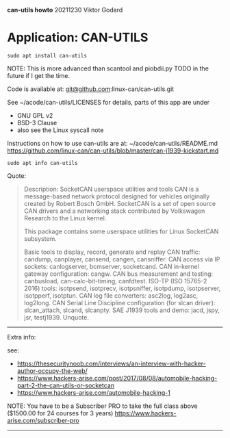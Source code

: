 **can-utils howto**
20211230
Viktor Godard

# Application: CAN-UTILS

    sudo apt install can-utils

NOTE: This is more advanced than scantool and  piobdii.py 
      TODO in the future if I get the time.

Code is available at: 
  git@github.com:linux-can/can-utils.git

See ~/acode/can-utils/LICENSES for details, parts of this app are under 
- GNU GPL v2
- BSD-3 Clause
- also see the Linux syscall note

Instructions on how to use can-utils are at: 
  ~/acode/can-utils/README.md 
  https://github.com/linux-can/can-utils/blob/master/can-j1939-kickstart.md


    sudo apt info can-utils

Quote: 
> Description: SocketCAN userspace utilities and tools
>  CAN is a message-based network protocol designed for vehicles originally
>  created by Robert Bosch GmbH. SocketCAN is a set of open source CAN drivers
>  and a networking stack contributed by Volkswagen Research to the Linux kernel.
>
>  This package contains some userspace utilities for Linux SocketCAN subsystem.
>
>  Basic tools to display, record, generate and replay CAN traffic:
>  candump, canplayer, cansend, cangen, cansniffer.
>  CAN access via IP sockets: canlogserver, bcmserver, socketcand.
>  CAN in-kernel gateway configuration: cangw.
>  CAN bus measurement and testing: canbusload, can-calc-bit-timing, canfdtest.
>  ISO-TP (ISO 15765-2 2016) tools: isotpsend, isotprecv, isotpsniffer,
>  isotpdump, isotpserver, isotpperf, isotptun.
>  CAN log file converters: asc2log, log2asc, log2long.
>  CAN Serial Line Discipline configuration (for slcan driver):
>  slcan_attach, slcand, slcanpty.
>  SAE J1939 tools and demo: jacd, jspy, jsr, testj1939.
Unquote.


---

Extra info:

see: 

- https://thesecuritynoob.com/interviews/an-interview-with-hacker-author-occupy-the-web/
- https://www.hackers-arise.com/post/2017/08/08/automobile-hacking-part-2-the-can-utils-or-socketcan
- https://www.hackers-arise.com/automobile-hacking-1

NOTE: You have to be a Subscriber PRO to take the full class above ($1500.00 for 24 courses for 3 years) 
https://www.hackers-arise.com/subscriber-pro

---
